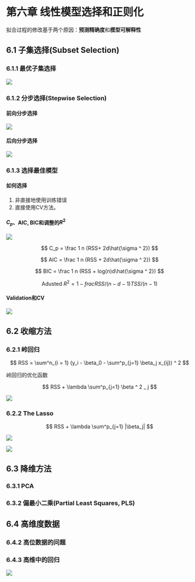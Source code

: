 # 第六章 线性模型选择和正则化

拟合过程的修改基于两个原因：**预测精确度**和**模型可解释性**

## 6.1 子集选择(Subset Selection)

### 6.1.1 最优子集选择

![](images/2021-10-29-15-49-27.png)

### 6.1.2 分步选择(Stepwise Selection)

#### 前向分步选择

![](images/2021-10-29-15-51-33.png)

#### 后向分步选择

![](images/2021-10-29-15-52-32.png)

### 6.1.3 选择最佳模型

#### 如何选择

1. 非直接地使用训练错误
2. 直接使用CV方法。

#### $C_p$、AIC, BIC和调整的$R^2$

![](images/2021-10-29-15-57-24.png)

$$
C_p = \frac 1 n (RSS+ 2d\hat{\sigma ^ 2})
$$

$$
AIC = \frac 1 n (RSS + 2d\hat{\sigma ^ 2})
$$

$$
BIC = \frac 1 n (RSS + log(n)d\hat{\sigma ^ 2})
$$

$$
\text{Adusted } {R}^2 = 1 - frac {RSS/(n - d - 1)} {TSS / (n - 1)}
$$

#### Validation和CV

![](images/2021-10-29-16-01-43.png)

## 6.2 收缩方法

### 6.2.1 岭回归

$$
RSS = \sum^n_{i = 1} (y_i - \beta_0 - \sum^p_{j=1} \beta_j x_{ij}) ^ 2
$$

岭回归的优化函数

$$
RSS + \lambda \sum^p_{j=1} \beta ^ 2 _ j
$$

![](images/2021-10-29-16-04-51.png)

### 6.2.2 The Lasso

$$
RSS + \lambda \sum^p_{j=1} |\beta_j|
$$

![](images/2021-10-29-16-05-59.png)

![](images/2021-10-29-16-07-32.png)

## 6.3 降维方法

### 6.3.1 PCA

### 6.3.2 偏最小二乘(Partial Least Squares, PLS)

## 6.4 高维度数据

### 6.4.2 高位数据的问题

### 6.4.3 高维中的回归

![](images/2021-11-08-15-20-46.png)

